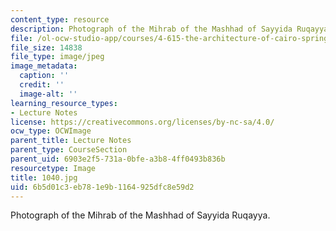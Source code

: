 ```yaml
---
content_type: resource
description: Photograph of the Mihrab of the Mashhad of Sayyida Ruqayya.
file: /ol-ocw-studio-app/courses/4-615-the-architecture-of-cairo-spring-2002/6b5d01c3eb781e9b1164925dfc8e59d2_1040.jpg
file_size: 14838
file_type: image/jpeg
image_metadata:
  caption: ''
  credit: ''
  image-alt: ''
learning_resource_types:
- Lecture Notes
license: https://creativecommons.org/licenses/by-nc-sa/4.0/
ocw_type: OCWImage
parent_title: Lecture Notes
parent_type: CourseSection
parent_uid: 6903e2f5-731a-0bfe-a3b8-4ff0493b836b
resourcetype: Image
title: 1040.jpg
uid: 6b5d01c3-eb78-1e9b-1164-925dfc8e59d2
---
```

Photograph of the Mihrab of the Mashhad of Sayyida Ruqayya.
